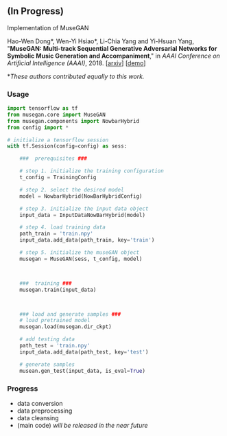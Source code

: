 ## (In Progress)

Implementation of MuseGAN

Hao-Wen Dong\*, Wen-Yi Hsiao\*, Li-Chia Yang and Yi-Hsuan Yang, "**MuseGAN: Multi-track Sequential Generative Adversarial Networks for Symbolic Music Generation and Accompaniment**," in *AAAI Conference on Artificial Intelligence (AAAI)*, 2018.
[[arxiv](http://arxiv.org/abs/1709.06298)] [[demo](https://salu133445.github.io/musegan/)]

\**These authors contributed equally to this work.*


### Usage

```python
import tensorflow as tf
from musegan.core import MuseGAN
from musegan.components import NowbarHybrid
from config import *

# initialize a tensorflow session
with tf.Session(config=config) as sess:

    ###  prerequisites ###

    # step 1. initialize the training configuration
    t_config = TrainingConfig

    # step 2. select the desired model
    model = NowbarHybrid(NowBarHybridConfig)

    # step 3. initialize the input data object
    input_data = InputDataNowBarHybrid(model)

    # step 4. load training data
    path_train = 'train.npy'
    input_data.add_data(path_train, key='train')

    # step 5. initialize the museGAN object
    musegan = MuseGAN(sess, t_config, model)



    ###  training ###
    musegan.train(input_data)



    ### load and generate samples ###
    # load pretrained model
    musegan.load(musegan.dir_ckpt)

    # add testing data
    path_test = 'train.npy'
    input_data.add_data(path_test, key='test')

    # generate samples
    musean.gen_test(input_data, is_eval=True)

```

### Progress

- data conversion
- data preprocessing
- data cleansing
- (main code)  *will be released in the near future*
